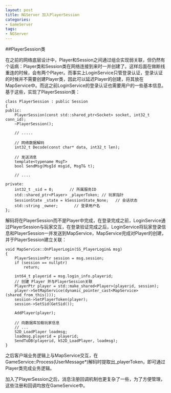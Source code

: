 ```yaml
---
layout: post
title: NGServer 加入PlayerSession
categories:
- GameServer
tags:
- NGServer
---
```


##PlayerSession类

在之前的网络底层设计中，Player和Session之间通过组合实现弱关联，但仍然有个诟病：Player类和Session类在网络连接到来时一并创建了。这样后面在做断线重连的时候，会有两个Player。而事实上LoginService只管登录认证，登录认证的时候并不需要创建Player类，因此可以延迟Player的创建，将其放在MapService中。而这之前LoginService的登录认证也需要用户的一些基本信息。基于这些，实现了PlayerSession类：

<!--more-->

```
class PlayerSession : public Session
{
public:
    PlayerSession(const std::shared_ptr<Socket> socket, int32_t conn_id);
    ~PlayerSession();

	// .....
	
    // 网络数据解码
    int32_t Decode(const char* data, int32_t len);

    // 发送消息
    template<typename MsgT>
    bool SendMsg(MsgId msgid, MsgT& t);

	// ....
	
private:
    int32_t _sid = 0;       // 所属服务ID
    std::shared_ptr<Player> _playerToken; // 玩家指针
    SessionState _state = kSessionState_None;   // 会话状态
    std::string _owner;       // 登录用户名
};
```

解码将在PlayerSession而不是Player中完成，在登录完成之前，LoginService通过PlayerSession与玩家交互，在登录验证完成之后，LoginService将玩家登录信息和PlayerSession一并发送到MapService，MapService完成对Player的创建，并于PlayerSession建立关联：

```
void MapService::OnPlayerLogin(SS_PlayerLogin& msg)
{
    PlayerSessionPtr session = msg.session;
    if (session == nullptr)
        return;

    int64_t playerid = msg.login_info.playerid;
    // 创建 Player 并与PlayerSession关联
    PlayerPtr player = std::make_shared<Player>(playerid, session);
    player->SetMapService(dynamic_pointer_cast<MapService>(shared_from_this()));
    session->SetPlayerToken(player);
    session->SetSid(GetSid()); 
    
    AddPlayer(player);
    
    // 向数据库加载玩家信息
    // ...
    S2D_LoadPlayer loadmsg;
    loadmsg.playerid = playerid;
    SendToDB(playerid, kS2D_LoadPlayer, loadmsg);
}
```

之后客户端业务逻辑上与MapService交互，在GameService::Process(UserMessage*)解码时提取出_playerToken，即可通过Player类完成业务逻辑。

加入了PlayerSession之后，消息注册回调机制也更复杂了一些，为了方便管理，这些注册和回调均放在GameService中。


